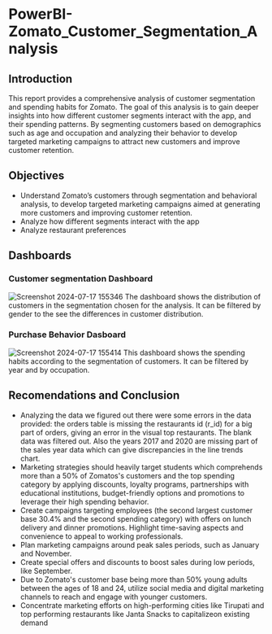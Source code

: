 # PowerBI-Zomato_Customer_Segmentation_Analysis
## Introduction 
This report provides a comprehensive analysis of customer segmentation and spending habits for Zomato. The goal of this analysis is to gain deeper insights into how different customer segments interact with the app, and their spending patterns. By segmenting customers based on demographics such as age and occupation and analyzing their behavior to develop targeted marketing campaigns to attract new customers and improve customer retention.
## Objectives
- Understand Zomato’s customers through segmentation and behavioral analysis, to develop targeted marketing campaigns aimed at generating more customers and improving customer retention.
- Analyze how different segments interact with the app
- Analyze restaurant preferences
## Dashboards
### Customer segmentation Dashboard
![Screenshot 2024-07-17 155346](https://github.com/user-attachments/assets/4bc331af-3c29-41bb-89cc-66ac3bbdfb33)
The dashboard shows the distribution of customers in the segmentation chosen for the analysis. It can be filtered by gender to the see the differences in customer distribution.

### Purchase  Behavior Dasboard
![Screenshot 2024-07-17 155414](https://github.com/user-attachments/assets/a1908176-4ca0-4bcb-8f3c-56caf72b2d6e)
This dashboard shows the spending habits according to the segmentation of customers. It can be filtered by year and by occupation.

## Recomendations and Conclusion
- Analyzing the data we figured out there were some errors in the data provided: the orders table is missing the restaurants id (r_id) for a big part of orders, giving an error in the visual top restaurants. The blank data was filtered out. Also the years 2017 and 2020 are missing part of the sales year data which can give discrepancies in the line trends chart.
- Marketing strategies should heavily target students which comprehends more than a 50% of Zomatos's customers and the top spending category by applying discounts, loyalty programs, partnerships with educational institutions, budget-friendly options and promotions to leverage their high spending behavior.
- Create campaigns targeting employees (the second largest customer base 30.4% and the second spending category) with offers on lunch delivery and dinner promotions. Highlight time-saving aspects and convenience to appeal to working professionals.
- Plan marketing campaigns around peak sales periods, such as January and November.
- Create special offers and discounts to boost sales during low periods, like September.
- Due to Zomato's customer base being more than 50% young adults between the ages of 18 and 24, utilize social media and digital marketing channels to reach and engage with younger customers.
- Concentrate marketing efforts on high-performing cities like Tirupati and top performing restaurants like Janta Snacks to capitalizeon existing demand
